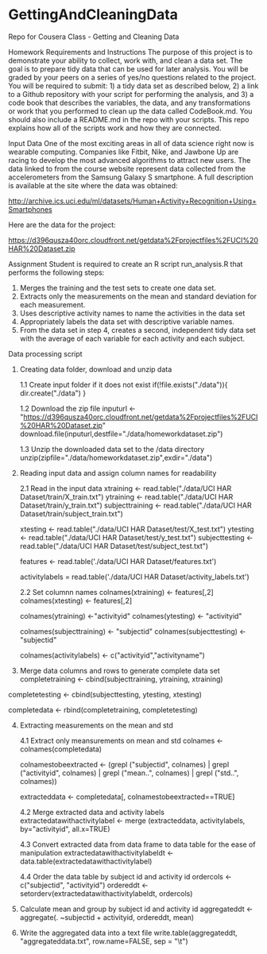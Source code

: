 # GettingAndCleaningData
Repo for Cousera Class - Getting and Cleaning Data

Homework Requirements and Instructions
The purpose of this project is to demonstrate your ability to collect, work with, and clean a data set. The goal is to prepare tidy data that can be used for later analysis. You will be graded by your peers on a series of yes/no questions related to the project. You will be required to submit: 1) a tidy data set as described below, 2) a link to a Github repository with your script for performing the analysis, and 3) a code book that describes the variables, the data, and any transformations or work that you performed to clean up the data called CodeBook.md. You should also include a README.md in the repo with your scripts. This repo explains how all of the scripts work and how they are connected.

Input Data
One of the most exciting areas in all of data science right now is wearable computing. Companies like Fitbit, Nike, and Jawbone Up are racing to develop the most advanced algorithms to attract new users. The data linked to from the course website represent data collected from the accelerometers from the Samsung Galaxy S smartphone. A full description is available at the site where the data was obtained:

http://archive.ics.uci.edu/ml/datasets/Human+Activity+Recognition+Using+Smartphones

Here are the data for the project:

https://d396qusza40orc.cloudfront.net/getdata%2Fprojectfiles%2FUCI%20HAR%20Dataset.zip

Assignment
Student is required to create an R script run_analysis.R that performs the following steps:
1. Merges the training and the test sets to create one data set.
2. Extracts only the measurements on the mean and standard deviation for each measurement.
3. Uses descriptive activity names to name the activities in the data set
4. Appropriately labels the data set with descriptive variable names.
5. From the data set in step 4, creates a second, independent tidy data set with the average of each variable for each activity and each subject.

Data processing script

1. Creating data folder, download and unzip data
   
   1.1 Create input folder if it does not exist
    if(!file.exists("./data")){
        dir.create("./data")
    }

    1.2 Download the zip file
    inputurl <- "https://d396qusza40orc.cloudfront.net/getdata%2Fprojectfiles%2FUCI%20HAR%20Dataset.zip"
    download.file(inputurl,destfile="./data/homeworkdataset.zip")

    1.3 Unzip the downloaded data set to the /data directory
    unzip(zipfile="./data/homeworkdataset.zip",exdir="./data")

2. Reading input data and assign column names for readability
   
    2.1 Read in the input data
    xtraining <- read.table("./data/UCI HAR Dataset/train/X_train.txt")
    ytraining <- read.table("./data/UCI HAR Dataset/train/y_train.txt")
    subjecttraining <- read.table("./data/UCI HAR Dataset/train/subject_train.txt")

    xtesting <- read.table("./data/UCI HAR Dataset/test/X_test.txt")
    ytesting <- read.table("./data/UCI HAR Dataset/test/y_test.txt")
    subjecttesting <- read.table("./data/UCI HAR Dataset/test/subject_test.txt")

    features <- read.table('./data/UCI HAR Dataset/features.txt')

    activitylabels = read.table('./data/UCI HAR Dataset/activity_labels.txt')

    2.2 Set columnn names
    colnames(xtraining) <- features[,2] 
    colnames(xtesting) <- features[,2] 

    colnames(ytraining) <-"activityid"
    colnames(ytesting) <- "activityid"

    colnames(subjecttraining) <- "subjectid"
    colnames(subjecttesting) <- "subjectid"

    colnames(activitylabels) <- c("activityid","activityname")

3. Merge data columns and rows to generate complete data set
completetraining <- cbind(subjecttraining, ytraining, xtraining)

completetesting <- cbind(subjecttesting, ytesting, xtesting)

completedata <- rbind(completetraining, completetesting)

4. Extracting measurements on the mean and std
    
    4.1 Extract only meansurements on mean and std
    colnames <- colnames(completedata)

    colnamestobeextracted <- (grepl ("subjectid", colnames) |
                              grepl ("activityid", colnames) |
                              grepl ("mean..", colnames) |
                              grepl ("std..", colnames))

    extracteddata <- completedata[, colnamestobeextracted==TRUE]

    4.2 Merge extracted data and activity labels
    extractedatawithactivitylabel <- merge (extracteddata, activitylabels, 
                                            by="activityid", all.x=TRUE)

    4.3 Convert extracted data from data frame to data table for the ease of manipulation
    extractedatawithactivitylabeldt <- data.table(extractedatawithactivitylabel)

    4.4 Order the data table by subject id and activity id
    ordercols <- c("subjectid", "activityid")
    ordereddt <- setorderv(extractedatawithactivitylabeldt, ordercols)

5. Calculate mean and group by subject id and activity id
aggregateddt <- aggregate(. ~subjectid + activityid, ordereddt, mean)

6. Write the aggregated data into a text file
write.table(aggregateddt, "aggregateddata.txt", row.name=FALSE, sep = "\t")

